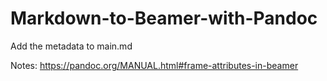 # Markdown-to-Beamer-with-Pandoc

Add the metadata to main.md

Notes: 
  https://pandoc.org/MANUAL.html#frame-attributes-in-beamer
